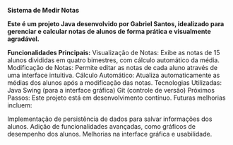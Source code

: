**Sistema de Medir Notas**

**Este é um projeto Java desenvolvido por Gabriel Santos, idealizado para gerenciar e calcular notas de alunos de forma prática e visualmente agradável.**

**Funcionalidades Principais:**
Visualização de Notas: Exibe as notas de 15 alunos divididas em quatro bimestres, com cálculo automático da média.
Modificação de Notas: Permite editar as notas de cada aluno através de uma interface intuitiva.
Cálculo Automático: Atualiza automaticamente as médias dos alunos após a modificação das notas.
Tecnologias Utilizadas:
Java
Swing (para a interface gráfica)
Git (controle de versão)
Próximos Passos:
Este projeto está em desenvolvimento contínuo. Futuras melhorias incluem:

Implementação de persistência de dados para salvar informações dos alunos.
Adição de funcionalidades avançadas, como gráficos de desempenho dos alunos.
Melhorias na interface gráfica e usabilidade.
